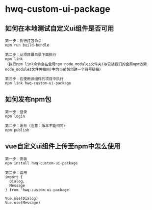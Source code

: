 # hwq-custom-ui-package

## 如何在本地测试自定义ui组件是否可用
```
第一步：执行打包命令
npm run build-bundle

第二步：从项目跟目录下面执行
npm link
（执行npm link命令会在全局npm node_modules文件夹(与安装我们的全局npm依赖node_modules文件夹相同)中为当前包创建一个符号链接）

第三步：在使用该组件的项目中执行
npm link hwq-custom-ui-package

```

## 如何发布npm包
```
第一步：登录
npm login

第二步：发布（注意：版本不能相同）
npm publish

```

## vue自定义ui组件上传至npm中怎么使用
```
第一步：安装
npm install hwq-custom-ui-package

第二步：运用
import {
  Dialog,
  Message
} from 'hwq-custom-ui-package'

Vue.use(Dialog)
Vue.use(Message)

```
